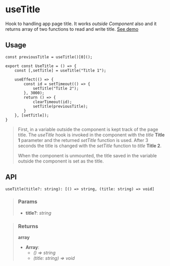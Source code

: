 # useTitle
Hook to handling app page title. It works _outside Component_ also and it returns array of two functions to read and write title. [See demo](https://ndriadev.github.io/react-tools/#/hooks/api-dom/useTitle)

## Usage

```tsx
const previousTitle = useTitle()[0]();

export const UseTitle = () => {
	const [,setTitle] = useTitle("Title 1");

	useEffect(() => {
		const id = setTimeout(() => {
			setTitle("Title 2");
		}, 3000);
		return () => {
			clearTimeout(id);
			setTitle(previousTitle);
		}
	}, [setTitle]);
}
```

> First, in a variable outside the component is kept track of the page title. The _useTitle_ hook is invoked in the component with the _title_ __Title 1__ parameter and the returned _setTitle_ function is used. After 3 seconds the title is changed with the _setTitle_ function to _title_ __Title 2__.
> 
> When the component is unmounted, the title saved in the variable outside the component is set as the title.


## API

```tsx
useTitle(title?: string): [() => string, (title: string) => void]
```


> ### Params
>
> - __title?__: _string_
>



> ### Returns
>
> __array__
> - __Array__:  
>     - _() => string_  
>     - _(title: string) => void_  
>